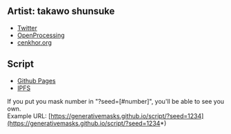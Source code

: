 ## Artist: takawo shunsuke

- [Twitter](https://twitter.com/takawo)
- [OpenProcessing](https://openprocessing.org/user/6533)
- [cenkhor.org](http://cenkhor.org/)

## Script

- [Github Pages](https://generativemasks.github.io/script/)
- [IPFS](https://ipfs.io/ipfs/QmXwfwQxrdxg9czutZ5ta1NgJLfea6m1SRoTYnVyjzMTTK)

If you put you mask number in "?seed=[#number]", you'll be able to see you own.  
Example URL: [https://generativemasks.github.io/script/?seed=1234](https://generativemasks.github.io/script/?seed=1234*)